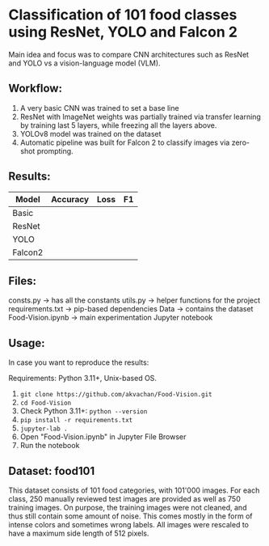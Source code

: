 # Classification of 101 food classes using ResNet, YOLO and Falcon 2 #

Main idea and focus was to compare CNN architectures such as ResNet and YOLO vs a vision-language model (VLM).

## Workflow: ##

1. A very basic CNN was trained to set a base line
2. ResNet with ImageNet weights was partially trained via transfer learning by training last 5 layers, while freezing all the layers above.
3. YOLOv8 model was trained on the dataset
4. Automatic pipeline was built for Falcon 2 to classify images via zero-shot prompting.

## Results: ##

| Model   | Accuracy | Loss | F1 |
|---------|----------|------|----|
| Basic   |          |      |    |
| ResNet  |          |      |    |
| YOLO    |          |      |    |
| Falcon2 |          |      |    |

## Files: ##

consts.py -> has all the constants
utils.py -> helper functions for the project
requirements.txt -> pip-based dependencies
Data -> contains the dataset
Food-Vision.ipynb -> main experimentation Jupyter notebook

## Usage: ##

In case you want to reproduce the results:

Requirements: Python 3.11+, Unix-based OS.

1. `git clone https://github.com/akvachan/Food-Vision.git`
2. `cd Food-Vision`
3. Check Python 3.11+: `python --version`
4. `pip install -r requirements.txt`
5. `jupyter-lab .`
6. Open "Food-Vision.ipynb" in Jupyter File Browser
7. Run the notebook

## Dataset: food101 ##

This dataset consists of 101 food categories, with 101'000 images. For each class, 250 manually reviewed test images are provided as well as 750 training images. On purpose, the training images were not cleaned, and thus still contain some amount of noise. This comes mostly in the form of intense colors and sometimes wrong labels. All images were rescaled to have a maximum side length of 512 pixels.
